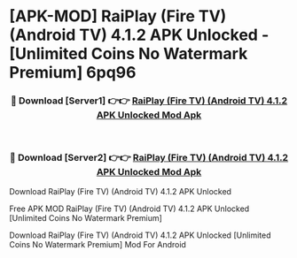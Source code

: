 # [APK-MOD] RaiPlay (Fire TV) (Android TV) 4.1.2 APK Unlocked - [Unlimited Coins No Watermark Premium] 6pq96



<div align="center">
<h3>🔴 Download [Server1] 👉👉 <a href="https://momento.my/?title=RaiPlay_(Fire_TV)_(Android_TV)_4.1.2_APK_Unlocked">RaiPlay (Fire TV) (Android TV) 4.1.2 APK Unlocked Mod Apk</a></h3><br>

<h3>🔴 Download [Server2] 👉👉 <a href="https://momento.my/?title=RaiPlay_(Fire_TV)_(Android_TV)_4.1.2_APK_Unlocked">RaiPlay (Fire TV) (Android TV) 4.1.2 APK Unlocked Mod Apk</a></h3>
</div>



Download RaiPlay (Fire TV) (Android TV) 4.1.2 APK Unlocked 

Free APK MOD RaiPlay (Fire TV) (Android TV) 4.1.2 APK Unlocked [Unlimited Coins No Watermark Premium]

Download RaiPlay (Fire TV) (Android TV) 4.1.2 APK Unlocked [Unlimited Coins No Watermark Premium] Mod For Android
